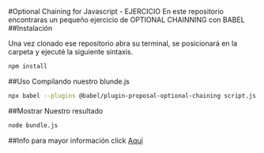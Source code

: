 #Optional Chaining for Javascript - EJERCICIO
En este repositorio encontraras un pequeño ejercicio
de OPTIONAL CHAINNING con BABEL
##Instalación

Una vez clonado ese repositorio abra su terminal, se posicionará en la carpeta
y ejecuté la siguiente sintaxis.

```bash
npm install
```

##Uso
Compilando nuestro blunde.js
```bash
npx babel --plugins @babel/plugin-proposal-optional-chaining script.js -o bundle.js
```

##Mostrar Nuestro resultado
```bash
node bundle.js
```
##Info
para mayor información click [Aquí](https://medium.com/@felixmagallanesalbertoluis/configurando-react-js-con-webpack-4-y-babel-7-4-2019-ed8ca4c4ee44)